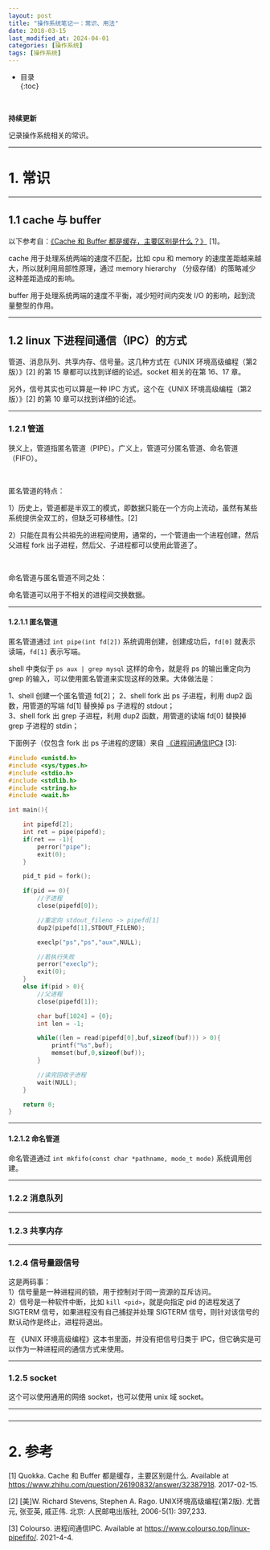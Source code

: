 ```yaml
---
layout: post
title: "操作系统笔记一：常识、用法"
date: 2018-03-15
last_modified_at: 2024-04-01
categories: [操作系统]
tags: [操作系统]
---
```


* 目录  
{:toc}
<br/>

**持续更新**   

记录操作系统相关的常识。    

---

# 1. 常识

---

## 1.1 cache 与 buffer

以下参考自：[《Cache 和 Buffer 都是缓存，主要区别是什么？》](https://www.zhihu.com/question/26190832/answer/32387918) [1]。  

cache 用于处理系统两端的速度不匹配，比如 cpu 和 memory 的速度差距越来越大，所以就利用局部性原理，通过 memory hierarchy （分级存储）的策略减少这种差距造成的影响。   

buffer 用于处理系统两端的速度不平衡，减少短时间内突发 I/O 的影响，起到流量整型的作用。   

---

## 1.2 linux 下进程间通信（IPC）的方式 

管道、消息队列、共享内存、信号量。这几种方式在《UNIX 环境高级编程（第2版）》[2] 的第 15 章都可以找到详细的论述。socket 相关的在第 16、17 章。   

另外，信号其实也可以算是一种 IPC 方式，这个在《UNIX 环境高级编程（第2版）》[2] 的第 10 章可以找到详细的论述。  

---

### 1.2.1 管道

狭义上，管道指匿名管道（PIPE）。广义上，管道可分匿名管道、命名管道（FIFO）。   

<br/>

匿名管道的特点：  

1）历史上，管道都是半双工的模式，即数据只能在一个方向上流动，虽然有某些系统提供全双工的，但缺乏可移植性。[2]     

2）只能在具有公共祖先的进程间使用，通常的，一个管道由一个进程创建，然后父进程 fork 出子进程，然后父、子进程都可以使用此管道了。   

<br/>

命名管道与匿名管道不同之处：  

命名管道可以用于不相关的进程间交换数据。  

---

#### 1.2.1.1 匿名管道

匿名管道通过 `int pipe(int fd[2])` 系统调用创建，创建成功后，`fd[0]` 就表示读端，`fd[1]` 表示写端。   

shell 中类似于 `ps aux | grep mysql` 这样的命令，就是将 ps 的输出重定向为 grep 的输入，可以使用匿名管道来实现这样的效果。大体做法是： 

1、shell 创建一个匿名管道 fd[2]； 
2、shell fork 出 ps 子进程，利用 dup2 函数，用管道的写端 fd[1] 替换掉 ps 子进程的 stdout；  
3、shell fork 出 grep 子进程，利用 dup2 函数，用管道的读端 fd[0] 替换掉 grep 子进程的 stdin；    

下面例子（仅包含 fork 出 ps 子进程的逻辑）来自 [《进程间通信IPC》](https://www.colourso.top/linux-pipefifo/) [3]:  

```c
#include <unistd.h>
#include <sys/types.h>
#include <stdio.h>
#include <stdlib.h>
#include <string.h>
#include <wait.h>

int main(){

    int pipefd[2];
    int ret = pipe(pipefd);
    if(ret == -1){
        perror("pipe");
        exit(0);
    }

    pid_t pid = fork();

    if(pid == 0){
        //子进程
        close(pipefd[0]);

        //重定向 stdout_fileno -> pipefd[1]
        dup2(pipefd[1],STDOUT_FILENO);

        execlp("ps","ps","aux",NULL);

        //若执行失败
        perror("execlp");
        exit(0);
    }
    else if(pid > 0){
        //父进程
        close(pipefd[1]);

        char buf[1024] = {0};
        int len = -1;

        while((len = read(pipefd[0],buf,sizeof(buf))) > 0){
            printf("%s",buf);
            memset(buf,0,sizeof(buf));
        }

        //读完回收子进程
        wait(NULL);
    }

    return 0;
}

```

---

#### 1.2.1.2 命名管道

命名管道通过 `int mkfifo(const char *pathname, mode_t mode)` 系统调用创建。    


---

### 1.2.2 消息队列

---

### 1.2.3 共享内存

---

### 1.2.4 信号量跟信号   

这是两码事：    
1）信号量是一种进程间的锁，用于控制对于同一资源的互斥访问。   
2）信号是一种软件中断，比如 `kill <pid>`，就是向指定 pid 的进程发送了 SIGTERM 信号，如果进程没有自己捕捉并处理 SIGTERM 信号，则针对该信号的默认动作是终止，进程将退出。    

在 《UNIX 环境高级编程》这本书里面，并没有把信号归类于 IPC，但它确实是可以作为一种进程间的通信方式来使用。   

---

### 1.2.5 socket 

这个可以使用通用的网络 socket，也可以使用 unix 域 socket。   

---

### 

---

# 2. 参考  

[1] Quokka. Cache 和 Buffer 都是缓存，主要区别是什么. Available at https://www.zhihu.com/question/26190832/answer/32387918. 2017-02-15.   

[2] [美]W. Richard Stevens, Stephen A. Rago. UNIX环境高级编程(第2版). 尤晋元, 张亚英, 戚正伟. 北京: 人民邮电出版社, 2006-5(1): 397,233.  

[3] Colourso. 进程间通信IPC. Available at https://www.colourso.top/linux-pipefifo/. 2021-4-4.      